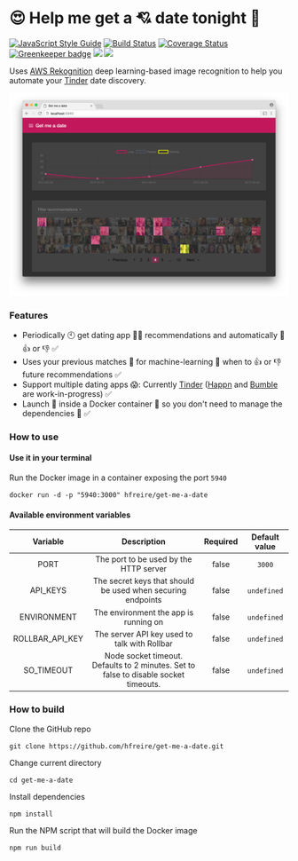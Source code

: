 # :heart_eyes: Help me get a :cupid: date tonight :first_quarter_moon_with_face:

[![JavaScript Style Guide](https://img.shields.io/badge/code%20style-standard-brightgreen.svg)](http://standardjs.com/)
[![Build Status](https://travis-ci.org/hfreire/get-me-a-date.svg?branch=master)](https://travis-ci.org/hfreire/get-me-a-date)
[![Coverage Status](https://coveralls.io/repos/github/hfreire/get-me-a-date/badge.svg?branch=master)](https://coveralls.io/github/hfreire/get-me-a-date?branch=master)
[![Greenkeeper badge](https://badges.greenkeeper.io/hfreire/get-me-a-date.svg)](https://greenkeeper.io/)
[![](https://img.shields.io/github/release/hfreire/get-me-a-date.svg)](https://github.com/hfreire/get-me-a-date/releases)
[![](https://img.shields.io/badge/license-MIT-blue.svg)](LICENSE)

Uses [AWS Rekognition](https://aws.amazon.com/rekognition) deep learning-based image recognition to help you automate your [Tinder](https://tinder.com) date discovery.

<p align="center"><img src="share/github/overview.png" width="720"></p>

### Features
* Periodically :clock10: get dating app :girl::woman: recommendations and automatically :robot: :+1: or :-1: :white_check_mark:
* Uses your previous matches :revolving_hearts: for machine-learning :robot: when to :+1: or :-1: future recommendations :white_check_mark: 
* Support multiple dating apps :scream:: Currently [Tinder](https://tinder.com) ([Happn](https://www.happn.com/en/) and [Bumble](https://bumble.com) are work-in-progress) :white_check_mark:
* Launch :rocket: inside a Docker container :whale: so you don't need to manage the dependencies :raised_hands: :white_check_mark:

### How to use

#### Use it in your terminal
Run the Docker image in a container exposing the port `5940`
```
docker run -d -p "5940:3000" hfreire/get-me-a-date
```
#### Available environment variables
Variable | Description | Required | Default value
:---:|:---:|:---:|:---:
PORT | The port to be used by the HTTP server | false | `3000`
API_KEYS | The secret keys that should be used when securing endpoints | false | `undefined`
ENVIRONMENT | The environment the app is running on | false | `undefined`
ROLLBAR_API_KEY | The server API key used to talk with Rollbar | false | `undefined`
SO_TIMEOUT | Node socket timeout. Defaults to 2 minutes. Set to false to disable socket timeouts. | false | `undefined`

### How to build
Clone the GitHub repo
```
git clone https://github.com/hfreire/get-me-a-date.git
```

Change current directory
```
cd get-me-a-date
```

Install dependencies
```
npm install
```

Run the NPM script that will build the Docker image
```
npm run build
```

